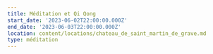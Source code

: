 ```yaml
---
title: Méditation et Qi Qong
start_date: '2023-06-02T22:00:00.000Z'
end_date: '2023-06-03T22:00:00.000Z'
location: content/locations/chateau_de_saint_martin_de_grave.md
type: méditation
---
```


